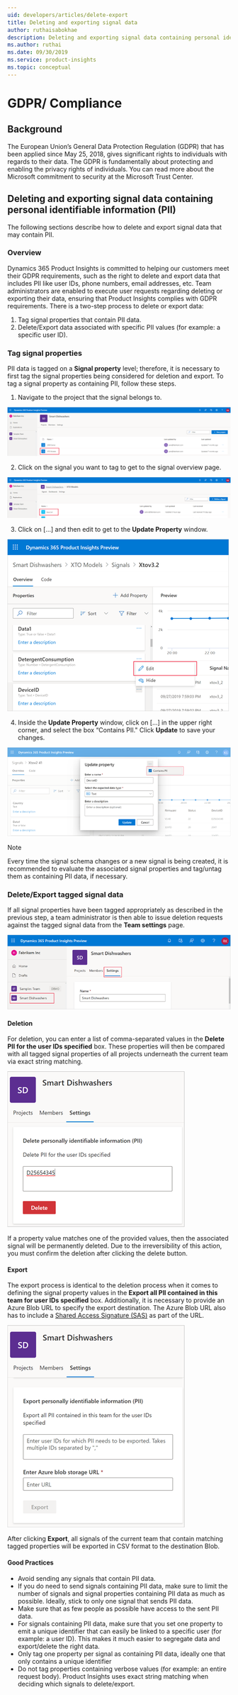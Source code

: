 ```yaml
---
uid: developers/articles/delete-export
title: Deleting and exporting signal data 
author: ruthaisabokhae
description: Deleting and exporting signal data containing personal identifiable information
ms.author: ruthai
ms.date: 09/30/2019
ms.service: product-insights
ms.topic: conceptual
---
```


# GDPR/ Compliance 

## Background
The European Union’s General Data Protection Regulation (GDPR) that has been applied since May 25, 2018, gives significant rights to individuals with regards to their data. The GDPR is fundamentally about protecting and enabling the privacy rights of individuals. You can read more about the Microsoft commitment to security at the Microsoft Trust Center.

## Deleting and exporting signal data containing personal identifiable information (PII)
The following sections describe how to delete and export signal data that may contain PII.

### Overview
Dynamics 365 Product Insights is committed to helping our customers meet their GDPR requirements, such as the right to delete and export data that includes PII like user IDs, phone numbers, email addresses, etc. Team administrators are enabled to execute user requests regarding deleting or exporting their data, ensuring that Product Insights complies with GDPR requirements.
There is a two-step process to delete or export data:
1.	Tag signal properties that contain PII data.
2.	Delete/Export data associated with specific PII values (for example: a specific user ID).

### Tag signal properties
PII data is tagged on a **Signal property** level; therefore, it is necessary to first tag the signal properties being considered for deletion and export. 
To tag a signal property as containing PII, follow these steps.
1.	Navigate to the project that the signal belongs to.

![Project overview](ProjectOverview.png)
  
2.	Click on the signal you want to tag to get to the signal overview page.

![See signal overview](SignalOverview.png)
  

3.	Click on [...] and then edit to get to the **Update Property** window.

![Update property](SignalSettings.png)
 
4.	Inside the **Update Property** window, click on [...] in the upper right corner, and select the box “Contains PII." Click **Update** to save your changes.

![Save your changes](SignalTagging.png)

 > [!NOTE]
 > Every time the signal schema changes or a new signal is being created, it is recommended to evaluate the associated signal properties and tag/untag them as containing PII data, if necessary.

### Delete/Export tagged signal data
If all signal properties have been tagged appropriately as described in the previous step, a team administrator is then able to issue deletion requests against the tagged signal data from the **Team settings** page.

![Team overview](TeamOverview.png)
 
#### Deletion
For deletion, you can enter a list of comma-separated values in the **Delete PII for the user IDs specified** box. These properties will then be compared with all tagged signal properties of all projects underneath the current team via exact string matching. 

![Delete your signal](Deletion.png)
 
If a property value matches one of the provided values, then the associated signal will be permanently deleted. Due to the irreversibility of this action, you must confirm the deletion after clicking the delete button.

 
#### Export
The export process is identical to the deletion process when it comes to defining the signal property values in the **Export all PII contained in this team for user IDs specified** box. Additionally, it is necessary to provide an Azure Blob URL to specify the export destination. The Azure Blob URL also has to include a [Shared Access Signature (SAS)](https://docs.microsoft.com/azure/storage/common/storage-sas-overview) as part of the URL.

![Export your signal](Export.png)
 
After clicking **Export**, all signals of the current team that contain matching tagged properties will be exported in CSV format to the destination Blob.

#### Good Practices
* Avoid sending any signals that contain PII data.
* If you do need to send signals containing PII data, make sure to limit the number of signals and signal properties containing PII data as much as possible. Ideally, stick to only one signal that sends PII data.
* Make sure that as few people as possible have access to the sent PII data.
* For signals containing PII data, make sure that you set one property to emit a unique identifier that can easily be linked to a specific user (for example: a user ID). This makes it much easier to segregate data and export/delete the right data.
* Only tag one property per signal as containing PII data, ideally one that only contains a unique identifier
* Do not tag properties containing verbose values (for example: an entire request body). Product Insights uses exact string matching when deciding which signals to delete/export.


